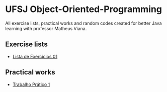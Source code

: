 # UFSJ Object-Oriented-Programming

All exercise lists, practical works and random codes created for better Java learning with professor Matheus Viana.

## Exercise lists

- [Lista de Exercícios 01](./lista-exercicios-01)

## Practical works

- [Trabalho Prático 1](./trabalho-pratico-1)

